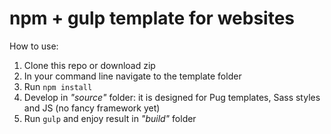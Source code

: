 # npm + gulp template for websites

How to use:
1) Clone this repo or download zip
2) In your command line navigate to the template folder
3) Run `npm install`
4) Develop in _"source"_ folder: it is designed for Pug templates, Sass styles and JS (no fancy framework yet)
5) Run `gulp` and enjoy result in _"build"_ folder
